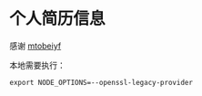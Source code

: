 # 个人简历信息

感谢 [mtobeiyf](https://github.com/mtobeiyf/vuepress-homepage)

本地需要执行：
```
export NODE_OPTIONS=--openssl-legacy-provider
```